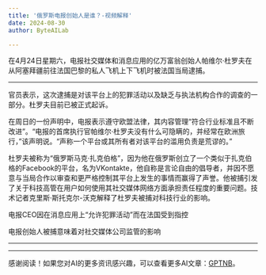 ```yaml
---
title: '俄罗斯电报创始人是谁？-视频解释'
date: 2024-08-30
author: ByteAILab

---
```


在4月24日星期六，电报社交媒体和消息应用的亿万富翁创始人帕维尔·杜罗夫在从阿塞拜疆前往法国巴黎的私人飞机上下飞机时被法国当局逮捕。

---
官员表示，这次逮捕是对该平台上的犯罪活动以及缺乏与执法机构合作的调查的一部分。杜罗夫目前已被正式起诉。

在周日的一份声明中，电报表示遵守欧盟法律，其内容管理“符合行业标准且不断改进”。“电报的首席执行官帕维尔·杜罗夫没有什么可隐瞒的，并经常在欧洲旅行，”该声明说。“声称一个平台或其所有者对该平台的滥用负责是荒谬的。”

杜罗夫被称为“俄罗斯马克·扎克伯格”，因为他在俄罗斯创立了一个类似于扎克伯格的Facebook的平台，名为VKontakte，他自称是言论自由的倡导者，并因不愿意与当局合作以审查和更严格控制其平台上发生的事情而赢得了声誉。他被捕引发了关于科技高管在用户如何使用其社交媒体网络方面承担责任程度的重要问题。技术记者克里斯·斯托克尔-沃克解释了杜罗夫被捕对科技行业的影响。

电报CEO因在消息应用上“允许犯罪活动”而在法国受到指控

电报创始人被捕意味着对社交媒体公司监管的影响

---
---
感谢阅读！如果您对AI的更多资讯感兴趣，可以查看更多AI文章：[GPTNB](https://gptnb.com)。